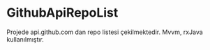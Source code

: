 # GithubApiRepoList


Projede api.github.com dan repo listesi çekilmektedir.
Mvvm, rxJava kullanılmıştır.
